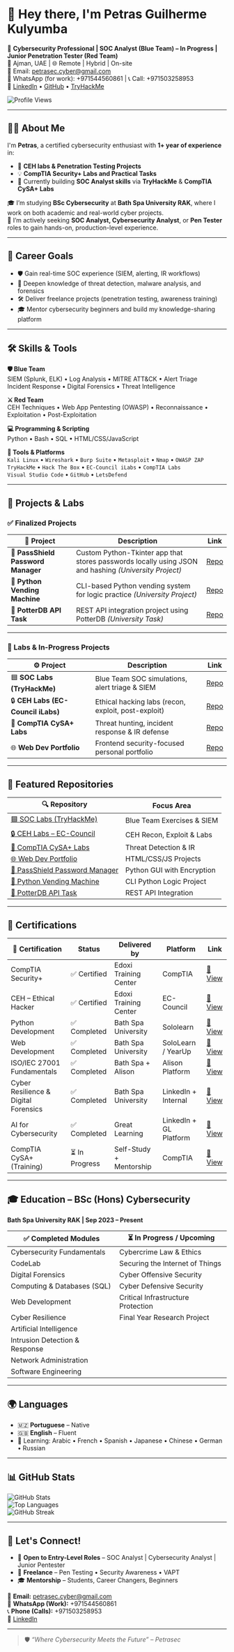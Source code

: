 # 👋 Hey there, I'm Petras Guilherme Kulyumba

🎯 **Cybersecurity Professional | SOC Analyst (Blue Team) – In Progress | Junior Penetration Tester (Red Team)**  
📍 Ajman, UAE | 🌐 Remote | Hybrid | On-site  
📩 Email: petrasec.cyber@gmail.com  
📱 WhatsApp (for work): +971544560861 | 📞 Call: +971503258953  
🔗 [LinkedIn](https://www.linkedin.com/in/petras-cyber) • [GitHub](https://github.com/Petrasec2025) • [TryHackMe](https://tryhackme.com/p/PetrasCyber)

![Profile Views](https://komarev.com/ghpvc/?username=Petrasec2025&color=blueviolet)

---

## 👨‍💻 About Me

I'm **Petras**, a certified cybersecurity enthusiast with **1+ year of experience** in:

- 🔐 **CEH labs & Penetration Testing Projects**  
- 💡 **CompTIA Security+ Labs and Practical Tasks**  
- 🧪 Currently building **SOC Analyst skills** via **TryHackMe** & **CompTIA CySA+ Labs**

🎓 I’m studying **BSc Cybersecurity** at **Bath Spa University RAK**, where I work on both academic and real-world cyber projects.  
🔭 I’m actively seeking **SOC Analyst, Cybersecurity Analyst**, or **Pen Tester** roles to gain hands-on, production-level experience.

---

## 🚀 Career Goals

- 🛡️ Gain real-time SOC experience (SIEM, alerting, IR workflows)  
- 🧠 Deepen knowledge of threat detection, malware analysis, and forensics  
- 🛠️ Deliver freelance projects (penetration testing, awareness training)  
- 🎓 Mentor cybersecurity beginners and build my knowledge-sharing platform

---

## 🛠️ Skills & Tools

**🛡️ Blue Team**  
SIEM (Splunk, ELK) • Log Analysis • MITRE ATT&CK • Alert Triage  
Incident Response • Digital Forensics • Threat Intelligence  

**⚔️ Red Team**  
CEH Techniques • Web App Pentesting (OWASP) • Reconnaissance • Exploitation • Post-Exploitation

**💻 Programming & Scripting**  
Python • Bash • SQL • HTML/CSS/JavaScript  

**🔧 Tools & Platforms**  
`Kali Linux` • `Wireshark` • `Burp Suite` • `Metasploit` • `Nmap` • `OWASP ZAP`  
`TryHackMe` • `Hack The Box` • `EC-Council iLabs` • `CompTIA Labs`  
`Visual Studio Code` • `GitHub` • `LetsDefend`

---

## 🔬 Projects & Labs

### ✅ Finalized Projects

| 💼 Project | Description | Link |
|-----------|-------------|------|
| 🔐 **PassShield Password Manager** | Custom Python-Tkinter app that stores passwords locally using JSON and hashing *(University Project)* | [Repo](https://github.com/Petrasec2025/passshield-manager) |
| 🐍 **Python Vending Machine** | CLI-based Python vending system for logic practice *(University Project)* | [Repo](https://github.com/Petrasec2025/python-vending-machine) |
| 📂 **PotterDB API Task** | REST API integration project using PotterDB *(University Task)* | [Repo](https://github.com/Petrasec2025/potterdb-api-task) |

---

### 🔄 Labs & In-Progress Projects

| ⚙️ Project | Description | Link |
|-----------|-------------|------|
| 🟦 **SOC Labs (TryHackMe)** | Blue Team SOC simulations, alert triage & SIEM | [Repo](https://github.com/Petrasec2025/soc-labs) |
| 🔒 **CEH Labs (EC-Council iLabs)** | Ethical hacking labs (recon, exploit, post-exploit) | [Repo](https://github.com/Petrasec2025/ceh-ilabs) |
| 🔧 **CompTIA CySA+ Labs** | Threat hunting, incident response & IR defense | [Repo](https://github.com/Petrasec2025/cysa-labs) |
| 🌐 **Web Dev Portfolio** | Frontend security-focused personal portfolio | [Repo](https://github.com/Petrasec2025/web-portfolio) |

---

## 📌 Featured Repositories

| 🔍 Repository | Focus Area |
|--------------|------------|
| [🟦 SOC Labs (TryHackMe)](https://github.com/Petrasec2025/soc-labs) | Blue Team Exercises & SIEM |
| [🔒 CEH Labs – EC-Council](https://github.com/Petrasec2025/ceh-ilabs) | CEH Recon, Exploit & Labs |
| [🔧 CompTIA CySA+ Labs](https://github.com/Petrasec2025/cysa-labs) | Threat Detection & IR |
| [🌐 Web Dev Portfolio](https://github.com/Petrasec2025/web-portfolio) | HTML/CSS/JS Projects |
| [🔐 PassShield Password Manager](https://github.com/Petrasec2025/passshield-manager) | Python GUI with Encryption |
| [🐍 Python Vending Machine](https://github.com/Petrasec2025/python-vending-machine) | CLI Python Logic Project |
| [📂 PotterDB API Task](https://github.com/Petrasec2025/potterdb-api-task) | REST API Integration |

---

## 📜 Certifications

| 🧾 Certification | Status | Delivered by | Platform | Link |
|------------------|--------|---------------|----------|------|
| CompTIA Security+ | ✅ Certified | Edoxi Training Center | CompTIA | [🔗 View](https://www.credly.com/badges/e84b2ae0-2e47-4e12-a510-cc27d2e3d2b3) |
| CEH – Ethical Hacker | ✅ Certified | Edoxi Training Center | EC-Council | [🔗 View](https://www.credly.com/badges/2f44e875-038e-4a00-b25e-b3220fbd3ff2) |
| Python Development | ✅ Completed | Bath Spa University | Sololearn | [🔗 View](https://github.com/Petrasec2025/certificates/blob/main/Python_Development.pdf) |
| Web Development | ✅ Completed | Bath Spa University | SoloLearn / YearUp | [🔗 View](https://github.com/Petrasec2025/certificates/blob/main/Web_Development.pdf) |
| ISO/IEC 27001 Fundamentals | ✅ Completed | Bath Spa + Alison | Alison Platform | [🔗 View](https://alison.com/certification/check/7560610613473) |
| Cyber Resilience & Digital Forensics | ✅ Completed | Bath Spa University | LinkedIn + Internal | [🔗 View](https://github.com/Petrasec2025/certificates/blob/main/Cyber_Resilience_DF.pdf) |
| AI for Cybersecurity | ✅ Completed | Great Learning | LinkedIn + GL Platform | [🔗 View](https://olympus.mygreatlearning.com/courses/128701/certificate) |
| CompTIA CySA+ (Training) | ⏳ In Progress | Self-Study + Mentorship | CompTIA | [🔗 View](https://www.comptia.org/certifications/cybersecurity-analyst) |

---

## 🎓 Education – BSc (Hons) Cybersecurity  
**Bath Spa University RAK | Sep 2023 – Present**

| ✅ Completed Modules | ⏳ In Progress / Upcoming |
|----------------------|---------------------------|
| Cybersecurity Fundamentals | Cybercrime Law & Ethics |
| CodeLab | Securing the Internet of Things |
| Digital Forensics | Cyber Offensive Security |
| Computing & Databases (SQL) | Cyber Defensive Security |
| Web Development | Critical Infrastructure Protection |
| Cyber Resilience | Final Year Research Project |
| Artificial Intelligence | |
| Intrusion Detection & Response | |
| Network Administration | |
| Software Engineering | |

---

## 🌍 Languages

- 🇲🇿 **Portuguese** – Native  
- 🇬🇧 **English** – Fluent  
- 🧠 Learning: Arabic • French • Spanish • Japanese • Chinese • German • Russian

---

## 📊 GitHub Stats

![GitHub Stats](https://github-readme-stats.vercel.app/api?username=Petrasec2025&show_icons=true&theme=radical)  
![Top Languages](https://github-readme-stats.vercel.app/api/top-langs/?username=Petrasec2025&layout=compact&theme=radical)  
![GitHub Streak](https://streak-stats.demolab.com?user=Petrasec2025&theme=radical)

---

## 🤝 Let's Connect!

- 💼 **Open to Entry-Level Roles** – SOC Analyst | Cybersecurity Analyst | Junior Pentester  
- 🧪 **Freelance** – Pen Testing • Security Awareness • VAPT  
- 🎓 **Mentorship** – Students, Career Changers, Beginners

📩 **Email:** petrasec.cyber@gmail.com  
📱 **WhatsApp (Work):** +971544560861  
📞 **Phone (Calls):** +971503258953  
🔗 [LinkedIn](https://www.linkedin.com/in/petras-cyber)

---

> 🛡️ *“Where Cybersecurity Meets the Future” – Petrasec*


